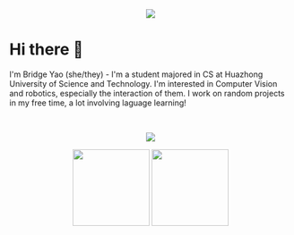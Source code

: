 <!--
### Hi there 👋
**BigbigShark/BigbigShark** is a ✨ _special_ ✨ repository because its `README.md` (this file) appears on your GitHub profile.

Here are some ideas to get you started:

- 🔭 I’m currently working on ...
- 🌱 I’m currently learning ...
- 👯 I’m looking to collaborate on ...
- 🤔 I’m looking for help with ...
- 💬 Ask me about ...
- 📫 How to reach me: ...
- 😄 Pronouns: ...
- ⚡ Fun fact: ...
-->

<!-- 贪吃蛇 -->
<div align="center"><img src="https://cdn.jsdelivr.net/gh/BigbigShark/sun0225SUN/profile-snake-contrib/github-contribution-grid-snake-dark.svg" /></div>

<!-- Self-introduction -->
# Hi there 👋
<p>I'm Bridge Yao (she/they) - I'm a student majored in CS at Huazhong University of Science and Technology. I'm interested in Computer Vision and robotics, especially the interaction of them. I work on random projects in my free time, a lot involving laguage learning!</p><br>

<!-- Skills -->
<p align="center">
  <a href="https://skillicons.dev">
    <img src="https://skillicons.dev/icons?i=ai,py,pytorch,c,cpp,git,html,linux,mastodon,md,mysql,octave,css,bots,fediverse" />
  </a>
</p>

<!-- GitHub statistics -->
<div align="center">
  <img height="137px" src="https://github-readme-stats-git-masterrstaa-rickstaa.vercel.app/api?username=BigbigShark&hide_title=true&hide_border=true&show_icons=trueline_height=21&theme=tokyonight" />
  <img height="137px" src="https://github-readme-stats-git-masterrstaa-rickstaa.vercel.app/api/top-langs/?username=BigbigShark&hide_title=true&hide_border=true&layout=compact&langs_count=6&theme=tokyonight" />
</div> 

